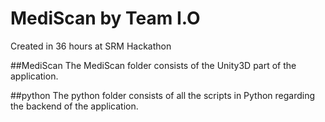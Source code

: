 # MediScan by Team I.O
Created in 36 hours at SRM Hackathon

##MediScan
The MediScan folder consists of the Unity3D part of the application.

##python
The python folder consists of all the scripts in Python regarding the backend of the application.
